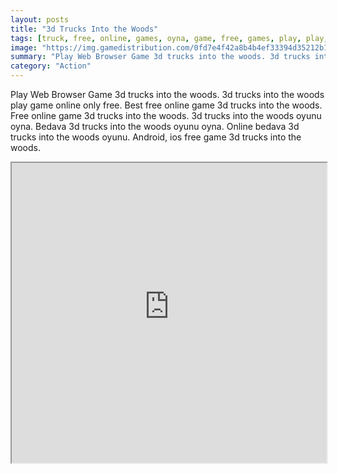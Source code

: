 ```yaml
---
layout: posts
title: "3d Trucks Into the Woods"
tags: [truck, free, online, games, oyna, game, free, games, play, play, games]
image: "https://img.gamedistribution.com/0fd7e4f42a8b4b4ef33394d35212b13e.jpg"
summary: "Play Web Browser Game 3d trucks into the woods. 3d trucks into the woods play game online only free. Best free online game 3d trucks into the woods. Free online game 3d trucks into the woods. 3d trucks into the woods oyunu oyna. Bedava 3d trucks into the woods oyunu oyna. Online bedava 3d trucks into the woods oyunu. Android, ios free game 3d trucks into the woods."
category: "Action"
---
```


Play Web Browser Game 3d trucks into the woods. 3d trucks into the woods play game online only free. Best free online game 3d trucks into the woods. Free online game 3d trucks into the woods. 3d trucks into the woods oyunu oyna. Bedava 3d trucks into the woods oyunu oyna. Online bedava 3d trucks into the woods oyunu. Android, ios free game 3d trucks into the woods.

<iframe width="100%" height="480px;" src="https://flash.gamedistribution.com?game=0fd7e4f42a8b4b4ef33394d35212b13e"></iframe>